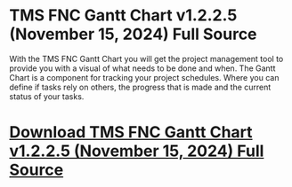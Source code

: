 # TMS FNC Gantt Chart v1.2.2.5 (November 15, 2024) Full Source

With the TMS FNC Gantt Chart you will get the project management tool to provide you with a visual of what needs to be done and when. The Gantt Chart is a component for tracking your project schedules. Where you can define if tasks rely on others, the progress that is made and the current status of your tasks.

# [Download TMS FNC Gantt Chart v1.2.2.5 (November 15, 2024) Full Source](https://developer.team/delphi/35109-tms-fnc-gantt-chart-v1225-november-15-2024-full-source.html)
